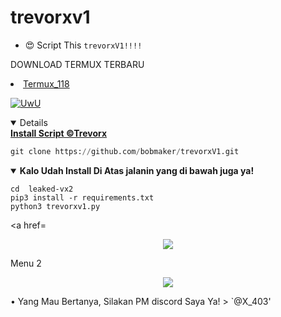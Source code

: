 # trevorxv1
  - 😍 Script This `trevorxV1!!!!`

DOWNLOAD TERMUX TERBARU 
<li><a href="https://www.mediafire.com/file/r1ay7mhb9j2toix/com.termux_118.zip/file">Termux_118</a></code></li> 
<p align="center">
  
  <a href="https://github.com/Dra-ID"><img src="http://readme-typing-svg.herokuapp.com?color=FF1493&center=true&vCenter=true&multiline=false&lines=+Selamat+Datang+User+Termux+^_^" alt="UwU">

<details open>
  <summary><strong> Install Script ©Trevorx</strong></summary>
  
```python
git clone https://github.com/bobmaker/trevorxV1.git
```
  </details>
  
<details open>
  <summary><strong> Kalo Udah Install Di Atas jalanin yang di bawah juga ya!</strong></summary>

  ```
  cd  leaked-vx2
pip3 install -r requirements.txt
python3 trevorxv1.py
  ```
  </details>
  
  <p align="center">
  
  <a href=

</p>

<p align="center">
  <img src="Data/image.jpg">
</p>

Menu 2

</p>

<p align="center">
  <img src="Data/image2.jpg">
</p>

• Yang Mau Bertanya, Silakan PM discord Saya Ya! > `@X_403'
